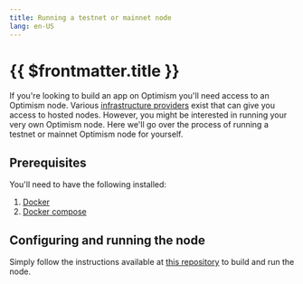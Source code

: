 ```yaml
---
title: Running a testnet or mainnet node
lang: en-US
---
```


# {{ $frontmatter.title }}

If you're looking to build an app on Optimism you'll need access to an Optimism node.
Various [infrastructure providers](https://www.optimism.io/apps/tools) exist that can give you access to hosted nodes.
However, you might be interested in running your very own Optimism node.
Here we'll go over the process of running a testnet or mainnet Optimism node for yourself.

## Prerequisites

You'll need to have the following installed:

1. [Docker](https://www.docker.com/)
1. [Docker compose](https://docs.docker.com/compose/install/)

## Configuring and running the node

Simply follow the instructions available at [this repository](https://github.com/optimisticben/op-replica/) to build and run the node.
